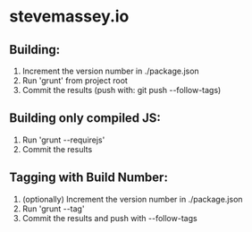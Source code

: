 # stevemassey.io

Building:
---------------
1. Increment the version number in ./package.json
2. Run 'grunt' from project root
3. Commit the results (push with: git push --follow-tags)


Building only compiled JS:
---------------------
1. Run 'grunt --requirejs'
2. Commit the results


Tagging with Build Number:
--------------------------
1. (optionally) Increment the version number in ./package.json
2. Run 'grunt --tag'
3. Commit the results and push with --follow-tags